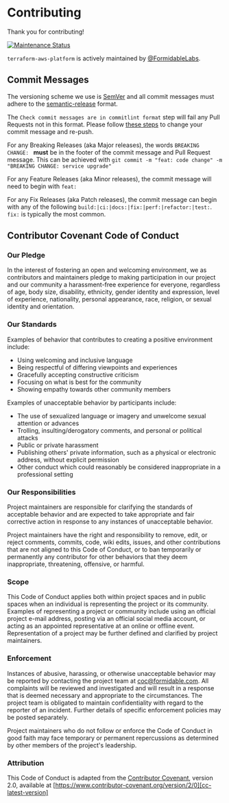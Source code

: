 # Contributing

Thank you for contributing!

<a href="https://github.com/FormidableLabs/terraform-aws-platform#maintenance-status">
  <img alt="Maintenance Status" src="https://img.shields.io/badge/maintenance-active-green.svg" />
</a>

`terraform-aws-platform` is actively maintained by [@FormidableLabs][formidable-github].

## Commit Messages

The versioning scheme we use is [SemVer](http://semver.org/) and all commit messages must adhere to the [semantic-release](https://semantic-release.gitbook.io/semantic-release/#commit-message-format) format.

The `Check commit messages are in commitlint format` step will fail any Pull Requests not in this format. Please follow [these steps](https://docs.github.com/en/pull-requests/committing-changes-to-your-project/creating-and-editing-commits/changing-a-commit-message) to change your commit message and re-push.

For any Breaking Releases (aka Major releases), the words `BREAKING CHANGE: ` **must** be in the footer of the commit message and Pull Request message. This can be achieved with `git commit -m "feat: code change" -m "BREAKING CHANGE: service upgrade"`

For any Feature Releases (aka Minor releases), the commit message will need to begin with `feat:`

For any Fix Releases (aka Patch releases), the commit message can begin with any of the following `build:|ci:|docs:|fix:|perf:|refactor:|test:`. `fix:` is typically the most common.

## Contributor Covenant Code of Conduct

### Our Pledge

In the interest of fostering an open and welcoming environment, we as
contributors and maintainers pledge to making participation in our project and
our community a harassment-free experience for everyone, regardless of age, body
size, disability, ethnicity, gender identity and expression, level of experience,
nationality, personal appearance, race, religion, or sexual identity and
orientation.

### Our Standards

Examples of behavior that contributes to creating a positive environment
include:

- Using welcoming and inclusive language
- Being respectful of differing viewpoints and experiences
- Gracefully accepting constructive criticism
- Focusing on what is best for the community
- Showing empathy towards other community members

Examples of unacceptable behavior by participants include:

- The use of sexualized language or imagery and unwelcome sexual attention or
  advances
- Trolling, insulting/derogatory comments, and personal or political attacks
- Public or private harassment
- Publishing others' private information, such as a physical or electronic
  address, without explicit permission
- Other conduct which could reasonably be considered inappropriate in a
  professional setting

### Our Responsibilities

Project maintainers are responsible for clarifying the standards of acceptable
behavior and are expected to take appropriate and fair corrective action in
response to any instances of unacceptable behavior.

Project maintainers have the right and responsibility to remove, edit, or
reject comments, commits, code, wiki edits, issues, and other contributions
that are not aligned to this Code of Conduct, or to ban temporarily or
permanently any contributor for other behaviors that they deem inappropriate,
threatening, offensive, or harmful.

### Scope

This Code of Conduct applies both within project spaces and in public spaces
when an individual is representing the project or its community. Examples of
representing a project or community include using an official project e-mail
address, posting via an official social media account, or acting as an appointed
representative at an online or offline event. Representation of a project may be
further defined and clarified by project maintainers.

### Enforcement

Instances of abusive, harassing, or otherwise unacceptable behavior may be
reported by contacting the project team at coc@formidable.com. All
complaints will be reviewed and investigated and will result in a response that
is deemed necessary and appropriate to the circumstances. The project team is
obligated to maintain confidentiality with regard to the reporter of an incident.
Further details of specific enforcement policies may be posted separately.

Project maintainers who do not follow or enforce the Code of Conduct in good
faith may face temporary or permanent repercussions as determined by other
members of the project's leadership.

### Attribution

This Code of Conduct is adapted from the [Contributor Covenant][cc-homepage], version 2.0,
available at [https://www.contributor-covenant.org/version/2/0][cc-latest-version]

<!-- Links -->

[cc-homepage]: http://contributor-covenant.org
[cc-latest-version]: https://www.contributor-covenant.org/version/2/0/code_of_conduct
[formidable-github]: https://www.github.com/FormidableLabs
